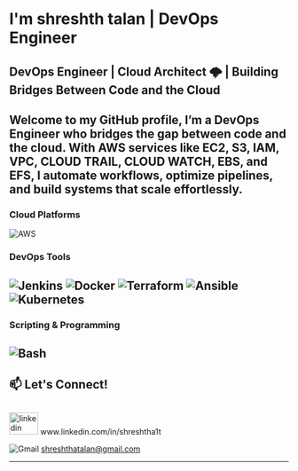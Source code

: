 # I'm shreshth talan | DevOps Engineer

DevOps Engineer | Cloud Architect 🌩️ | Building Bridges Between Code and the Cloud
---
Welcome to my GitHub profile, I’m a DevOps Engineer who bridges the gap between code and the cloud. With AWS services like EC2, S3, IAM, VPC, CLOUD TRAIL, CLOUD WATCH, EBS, and EFS, I automate workflows, optimize pipelines, and build systems that scale effortlessly.
--

### **Cloud Platforms**
![AWS](https://img.shields.io/badge/AWS-%23FF9900.svg?style=for-the-badge&logo=amazon-aws&logoColor=white)

### DevOps Tools
![Jenkins](https://img.shields.io/badge/Jenkins-%23D24939.svg?style=for-the-badge&logo=jenkins&logoColor=white)
![Docker](https://img.shields.io/badge/Docker-%232496ED.svg?style=for-the-badge&logo=docker&logoColor=white)
![Terraform](https://img.shields.io/badge/Terraform-%235835CC.svg?style=for-the-badge&logo=terraform&logoColor=white)
![Ansible](https://img.shields.io/badge/Ansible-%231A1918.svg?style=for-the-badge&logo=ansible&logoColor=white)
![Kubernetes](https://img.shields.io/badge/Kubernetes-%23326CE5.svg?style=for-the-badge&logo=kubernetes&logoColor=white)
---

### **Scripting & Programming**
![Bash](https://img.shields.io/badge/Bash-%234EAA25.svg?style=for-the-badge&logo=gnu-bash&logoColor=white)
---

## 📫 **Let's Connect!**

## <div align="left">
  <img src="https://raw.githubusercontent.com/maurodesouza/profile-readme-generator/master/src/assets/icons/social/linkedin/default.svg" width="52" height="40" alt="linkedin logo"  />
</div>www.linkedin.com/in/shreshtha1t


![Gmail](https://img.shields.io/badge/Gmail-%23EA4335.svg?style=for-the-badge&logo=gmail&logoColor=white) shreshthatalan@gmail.com

---
